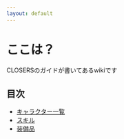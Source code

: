 ```yaml
---
layout: default
---
```


<link rel="stylesheet" href="/assets/css/style.css">

# ここは？

CLOSERSのガイドが書いてあるwikiです

## 目次

- [キャラクター一覧](./characters.md)
- [スキル](./skills.md)
- [装備品](./stages.md)
